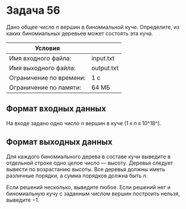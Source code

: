 # Задача 56

Дано общее число *n* вершин в биномиальной куче. Определите, из каких
биномиальных деревьев может состоять эта куча.

| Условия                ||
| ----------------------- | --------- |
| Имя входного файла:     | input.txt |
| Имя выходного файла:    | output.txt|
| Ограничение по времени: | 1 с       |
| Ограничение по памяти:  | 64 МБ     |

Формат входных данных
---------------------

На входе задано одно число *n* вершин в куче (1 ≤ *n* ≤ 10^18^).

Формат выходных данных
----------------------

Для каждого биномиального дерева в составе кучи выведите в
отдельной строке одно целое число — высоту. Деревья следует вывести
по возрастанию высоты. Все деревья должны иметь различные порядки, а
сумма порядков должна быть *n*.

Если решений несколько, выведите любое. Если решений нет и биномиальную
кучу с заданным числом вершин построить нельзя, выведите −1.
